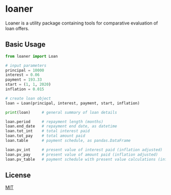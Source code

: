 # loaner
Loaner is a utility package containing tools for comparative evaluation of loan offers.

## Basic Usage
```Python
from loaner import Loan

# input parameters
principal = 10000
interest = 0.06
payment = 193.33
start = (1, 1, 2020)
inflation = 0.015

# create loan object 
loan = Loan(principal, interest, payment, start, inflation)

print(loan)     # general summary of loan details

loan.period     # repayment length (months)
loan.end_date   # repayment end date, as datetime
loan.tot_int    # total interest paid
loan.tot_pay    # total amount paid
loan.table      # payment schedule, as pandas.DataFrame

loan.pv_int     # present value of interest paid (inflation adjusted)
loan.pv_pay     # present value of amount paid (inflation adjusted)
loan.pv_table   # payment schedule with present value calculations (inflation adjustment) as pandas.DataFrame
```

## License
[MIT](LICENSE)
